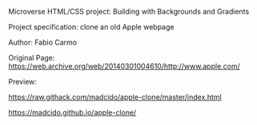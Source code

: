 Microverse HTML/CSS project: Building with Backgrounds and Gradients

Project specification: clone an old Apple webpage

Author: Fabio Carmo

Original Page: https://web.archive.org/web/20140301004610/http://www.apple.com/

Preview:

https://raw.githack.com/madcido/apple-clone/master/index.html

https://madcido.github.io/apple-clone/
